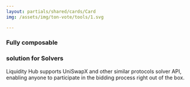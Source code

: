 ```yaml
---
layout: partials/shared/cards/Card
img: /assets/img/ton-vote/tools/1.svg

---
```



### Fully composable
### solution for Solvers


Liquidity Hub supports UniSwapX and other similar protocols solver API, enabling anyone to participate in the bidding process right out of the box. 
